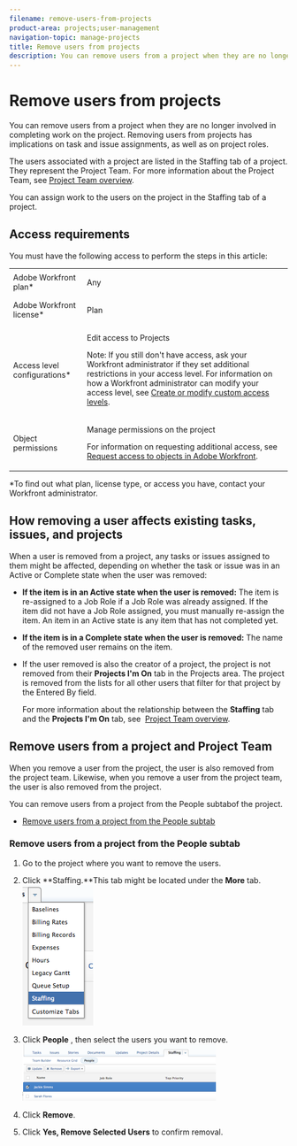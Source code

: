 ```yaml
---
filename: remove-users-from-projects
product-area: projects;user-management
navigation-topic: manage-projects
title: Remove users from projects
description: You can remove users from a project when they are no longer involved in completing work on the project. Removing users from projects has implications on task and issue assignments, as well as on project roles.
---
```


# Remove users from projects

You can remove users from a project when they are no longer involved in completing work on the project. Removing users from projects has implications on task and issue assignments, as well as on project roles.

The users associated with a project are listed in the Staffing tab of a project. They represent the Project Team.&nbsp;For more information about the Project Team, see [Project Team overview](../../../manage-work/projects/planning-a-project/project-team-overview.md).

You can assign work to the users on the project in the Staffing tab of a project.

<!--
<p data-mc-conditions="QuicksilverOrClassic.Draft mode,QuicksilverOrClassic.Classic"> For more information about scheduling resources for a project, see <a href="../../../manage-work/projects/manage-projects/work-in-legacy-team-builder.md" class="MCXref xref">Work in the Legacy Team Builder</a> in <a href="../../../manage-work/projects/manage-projects/work-in-legacy-team-builder.md" class="MCXref xref">Work in the Legacy Team Builder</a>. </p>
-->

## Access requirements

You must have the following access to perform the steps in this article:

<table cellspacing="0"> 
 <col> 
 <col> 
 <tbody> 
  <tr> 
   <td role="rowheader">Adobe Workfront plan*</td> 
   <td> <p>Any</p> </td> 
  </tr> 
  <tr> 
   <td role="rowheader">Adobe Workfront license*</td> 
   <td> <p>Plan </p> </td> 
  </tr> 
  <tr> 
   <td role="rowheader">Access level configurations*</td> 
   <td> <p>Edit access to Projects</p> <p>Note: If you still don't have access, ask your Workfront administrator if they set additional restrictions in your access level. For information on how a Workfront administrator can modify your access level, see <a href="../../../administration-and-setup/add-users/configure-and-grant-access/create-modify-access-levels.md" class="MCXref xref">Create or modify custom access levels</a>.</p> </td> 
  </tr> 
  <tr> 
   <td role="rowheader">Object permissions</td> 
   <td> <p>Manage permissions on the project</p> <p>For information on requesting additional access, see <a href="../../../workfront-basics/grant-and-request-access-to-objects/request-access.md" class="MCXref xref">Request access to objects in Adobe Workfront</a>.</p> </td> 
  </tr> 
 </tbody> 
</table>

&#42;To find out what plan, license type, or access you have, contact your Workfront administrator.

## How removing a user affects existing tasks, issues, and projects&nbsp;

When a user is removed from a project, any tasks or issues assigned to them might be affected, depending on whether the task or issue was in an Active or Complete state when the user was removed:

* **If the item is in an Active state when the user is removed:** The item is re-assigned to a Job Role if a Job Role was already assigned. If the item&nbsp;did not have a Job Role assigned, you must manually re-assign the item. An item in an Active state is any item that has not completed yet.
* **If the item is in a Complete state when the user is removed:** The name of the removed user remains on&nbsp;the item.
* If the user removed is also the creator of a project, the project is not removed from their **Projects I'm On** tab in the Projects area. The project is removed from the lists for all other users that filter for that project by the Entered By field.

  For more information about the relationship between the **Staffing** tab and the **Projects I'm On** tab, see&nbsp; [Project Team overview](../../../manage-work/projects/planning-a-project/project-team-overview.md).

## Remove users from a project and Project Team

When you remove a user from the project, the user is also removed from the project team. Likewise, when you remove a user from the project team, the user is also removed from the project.

You can remove users from a project from the People subtabof the project.

* [Remove users from a project from the People subtab](#removing-users-in-the-people-tab)

  <!--
  <li data-mc-conditions="QuicksilverOrClassic.Classic,QuicksilverOrClassic.Draft mode"><a href="#removing-users-in-the-scheduling-tab" class="MCXref xref">Remove users from a project from the Team Scheduling subtab</a> </li>
  -->

### Remove users from a project from the People subtab

1. Go to the project where you want to remove the users.
1. Click&nbsp;**Staffing.**This tab might be located under the&nbsp;**More** tab.  
   ![](assets/screen-shot-2014-03-24-at-12.42.33-pm.png)

1. Click **People** ,&nbsp;then select the users you want to remove.   
   ![](assets/staffing-select-user-350x102.png)

1. Click **Remove**.
1. Click&nbsp;**Yes, Remove Selected Users** to confirm removal.

<!--
<div data-mc-conditions="QuicksilverOrClassic.Classic,QuicksilverOrClassic.Draft mode">
<h3><a name="removing-users-in-the-scheduling-tab"></a>Remove users from a project from the Team Scheduling subtab</h3>
<p>Users can be removed from the project team in the Scheduling tab only when no tasks or issues are assigned to the user.</p>
<p>To remove users from a project in the Scheduling subtab:</p>
<ol>
<li value="1">Go to the project where you want to remove&nbsp;users from&nbsp;the project team, then click the <strong>Staffing</strong> tab. (The Staffing tab might be located under the <strong>More</strong> menu.)<br><img src="assets/staffing-tab-350x162.png" alt="staffing_tab.png" style="width: 350;height: 162;"><br></li>
<li value="2">Click the (x) icon next to the user who you want to remove from the project team, then click&nbsp;<strong>Remove</strong>. <br><br></li>
</ol>
</div>
-->


